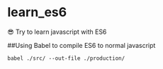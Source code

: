 # learn_es6
😎 Try to learn javascript with ES6

##Using Babel to compile ES6 to normal javascript
~~~~
babel ./src/ --out-file ./production/
~~~~
